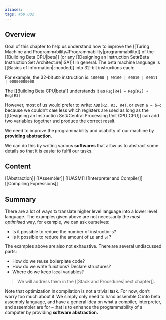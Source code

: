 ```yaml
---
aliases:
tags: #50.002
---
```

## Overview
Goal of this chapter to help us understand how to improve the [[Turing Machine and Programmability#Programmability|programmability]] of the [[Building Beta CPU|beta]] (or any [[Designing an Instruction Set#Beta Instruction Set Architecture|ISA]]) in general.
The beta machine language is [[Basics of Information|encoded]] into 32-bit instructions each:

For example, the 32-bit `ADD` instruction is: 
`100000 | 00100 | 00010 | 00011 | 00000000000`

The [[Building Beta CPU|beta]] understands it as `Reg[R4] = Reg[R2] + Reg[R3]`

However, most of us would prefer to write: `ADD(R2, R3, R4)`, or even `a = b+c` because we couldn’t care less which registers are used as long as the [[Designing an Instruction Set#Central Processing Unit CPU|CPU]] can add two variables together and produce the correct result.

We need to improve the programmability and usability of our machine by **providing abstraction**.

We can do this by writing various **softwares** that allow us to abstract some details so that it is easier to fulfil our tasks.

## Content
[[Abstraction]]
[[Assembler]]
[[UASM]]
[[Interpreter and Compiler]]
[[Compiling Expressions]]

## Summary
There are a lot of ways to translate higher level language into a lower level language. The examples given above are not necessarily the _most optimised_ way, for example, we can ask ourselves:

-   Is it possible to reduce the number of instructions?
-   Is it possible to reduce the amount of `LD` and `ST`?

The examples above are also not exhaustive. There are several undiscussed parts:
-   How do we reuse boilerplate code?
-   How do we write functions? Declare structures?
-   Where do we keep local variables?

> We will address them in the [[Stack and Procedures|next chapter]].

Note that optimization in compilation is not a trivial task. For now, don’t worry too much about it. We simply only need to hand assemble C into beta assembly language, and have a general idea on what a compiler, interpreter, and assembler are for – that is to enhance the programmability of a computer by providing **software abstraction.**